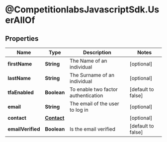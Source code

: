 # @CompetitionlabsJavascriptSdk.UserAllOf

## Properties

Name | Type | Description | Notes
------------ | ------------- | ------------- | -------------
**firstName** | **String** | The Name of an individual | [optional] 
**lastName** | **String** | The Surname of an individual | [optional] 
**tfaEnabled** | **Boolean** | To enable two factor authentication | [default to false]
**email** | **String** | The email of the user to log in | [optional] 
**contact** | [**Contact**](docs/Contact.md) |  | [optional] 
**emailVerified** | **Boolean** | Is the email verified | [default to false]


